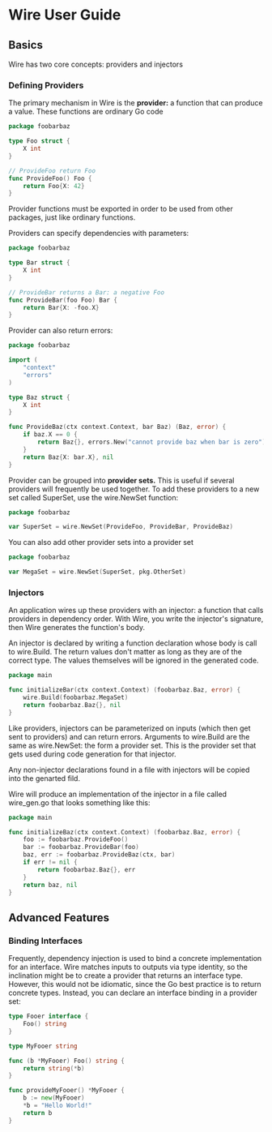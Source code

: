 # Wire User Guide

## Basics

Wire has two core concepts: providers and injectors

### Defining Providers

The primary mechanism in Wire is the **provider:** a function that can produce a value. These functions are ordinary Go code

```go
package foobarbaz

type Foo struct {
    X int
}

// ProvideFoo return Foo
func ProvideFoo() Foo {
    return Foo{X: 42}
}
```

Provider functions must be exported in order to be used from other packages, just like ordinary functions.

Providers can specify dependencies with parameters:

```go
package foobarbaz

type Bar struct {
    X int
}

// ProvideBar returns a Bar: a negative Foo
func ProvideBar(foo Foo) Bar {
    return Bar{X: -foo.X}
}
```

Provider can also return errors:

```go
package foobarbaz

import (
    "context"
    "errors"
)

type Baz struct {
    X int
}

func ProvideBaz(ctx context.Context, bar Baz) (Baz, error) {
    if baz.X == 0 {
        return Baz{}, errors.New("cannot provide baz when bar is zero")
    }
    return Baz{X: bar.X}, nil
}
```

Provider can be grouped into **provider sets.** This is useful if several providers will frequently be used together. To add these providers to a new set called SuperSet, use the wire.NewSet function:

```go
package foobarbaz

var SuperSet = wire.NewSet(ProvideFoo, ProvideBar, ProvideBaz)
```

You can also add other provider sets into a provider set 
```go
package foobarbaz

var MegaSet = wire.NewSet(SuperSet, pkg.OtherSet)
```

### Injectors

An application wires up these providers with an injector: a function that calls providers in dependency order. With Wire, you write the injector's signature, then Wire generates the function's body.

An injector is declared by writing a function declaration whose body is call to wire.Build. The return values don't matter as long as they are of the correct type. The values themselves will be ignored in the generated code.

```go
package main

func initializeBar(ctx context.Context) (foobarbaz.Baz, error) {
    wire.Build(foobarbaz.MegaSet)
    return foobarbaz.Baz{}, nil
}
```

Like providers, injectors can be parameterized on inputs (which then get sent to providers) and can return errors. Arguments to wire.Build are the same as wire.NewSet: the form a provider set. This is the provider set that gets used during code generation for that injector.

Any non-injector declarations found in a file with injectors will be copied into the genarted fild.

Wire will produce an implementation of the injector in a file called wire_gen.go that looks something like this:

```go
package main

func initializeBaz(ctx context.Context) (foobarbaz.Baz, error) {
    foo := foobarbaz.ProvideFoo()
    bar := foobarbaz.ProvideBar(foo)
    baz, err := foobarbaz.ProvideBaz(ctx, bar)
    if err != nil {
        return foobarbaz.Baz{}, err
    }
    return baz, nil
}
```

## Advanced Features

### Binding Interfaces

Frequently, dependency injection is used to bind a concrete implementation for an interface. Wire matches inputs to outputs via type identity, so the inclination might be to create a provider that returns an interface type. However, this would not be idiomatic, since the Go best practice is to return concrete types. Instead, you can declare an interface binding in a provider set:

```go
type Fooer interface {
    Foo() string
}

type MyFooer string

func (b *MyFooer) Foo() string {
    return string(*b)
}

func provideMyFooer() *MyFooer {
    b := new(MyFooer)
    *b = "Hello World!"
    return b
}

```